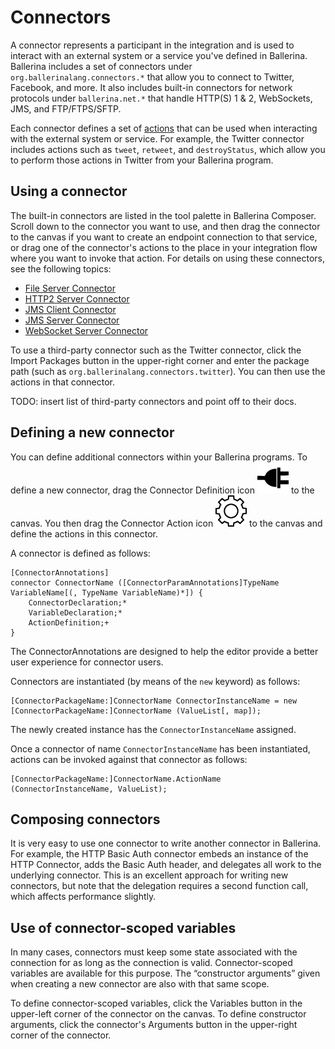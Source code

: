 # Connectors

A connector represents a participant in the integration and is used to interact with an external system or a service you've defined in Ballerina. Ballerina includes a set of connectors under `org.ballerinalang.connectors.*` that allow you to connect to Twitter, Facebook, and more. It also includes built-in connectors for network protocols under `ballerina.net.*` that handle HTTP(S) 1 & 2, WebSockets, JMS, and FTP/FTPS/SFTP.

Each connector defines a set of [actions](actions.md) that can be used when interacting with the external system or service. For example, the Twitter connector includes actions such as `tweet`, `retweet`, and `destroyStatus`, which allow you to perform those actions in Twitter from your Ballerina program.

## Using a connector

The built-in connectors are listed in the tool palette in Ballerina Composer. Scroll down to the connector you want to use, and then drag the connector to the canvas if you want to create an endpoint connection to that service, or drag one of the connector's actions to the place in your integration flow where you want to invoke that action. For details on using these connectors, see the following topics:

* [File Server Connector](../server-connectors/file-server.md)
* [HTTP2 Server Connector](../server-connectors/http2-server.md)
* [JMS Client Connector](../server-connectors/jms-client.md)
* [JMS Server Connector](../server-connectors/jms-server.md)
* [WebSocket Server Connector](../server-connectors/websocket-server.md)

To use a third-party connector such as the Twitter connector, click the Import Packages button in the upper-right corner and enter the package path (such as `org.ballerinalang.connectors.twitter`). You can then use the actions in that connector.

TODO: insert list of third-party connectors and point off to their docs. 

## Defining a new connector

You can define additional connectors within your Ballerina programs. To define a new connector, drag the Connector Definition icon ![alt-text](../images/icons/connector.png "Connector Definition icon") to the canvas. You then drag the Connector Action icon ![alt-text](../images/icons/action.png "Connector Action icon") to the canvas and define the actions in this connector. 

A connector is defined as follows:
```
[ConnectorAnnotations]
connector ConnectorName ([ConnectorParamAnnotations]TypeName VariableName[(, TypeName VariableName)*]) {
    ConnectorDeclaration;*
    VariableDeclaration;*
    ActionDefinition;+
}
```

The ConnectorAnnotations are designed to help the editor provide a better user experience for connector users.

Connectors are instantiated (by means of the `new` keyword) as follows:
```
[ConnectorPackageName:]ConnectorName ConnectorInstanceName = new [ConnectorPackageName:]ConnectorName (ValueList[, map]);
```
The newly created instance has the `ConnectorInstanceName` assigned.

Once a connector of name `ConnectorInstanceName` has been instantiated, actions can be invoked against that connector as follows:
```
[ConnectorPackageName:]ConnectorName.ActionName (ConnectorInstanceName, ValueList);
```
## Composing connectors  
It is very easy to use one connector to write another connector in Ballerina. For example, the HTTP Basic Auth connector embeds an instance of the HTTP Connector, adds the Basic Auth header, and delegates all work to the underlying connector. This is an excellent approach for writing new connectors, but note that the delegation requires a second function call, which affects performance slightly.

## Use of connector-scoped variables
In many cases, connectors must keep some state associated with the connection for as long as the connection is valid. Connector-scoped variables are available for this purpose. The “constructor arguments” given when creating a new connector are also with that same scope.

To define connector-scoped variables, click the Variables button in the upper-left corner of the connector on the canvas. To define constructor arguments, click the connector's Arguments button in the upper-right corner of the connector. 
